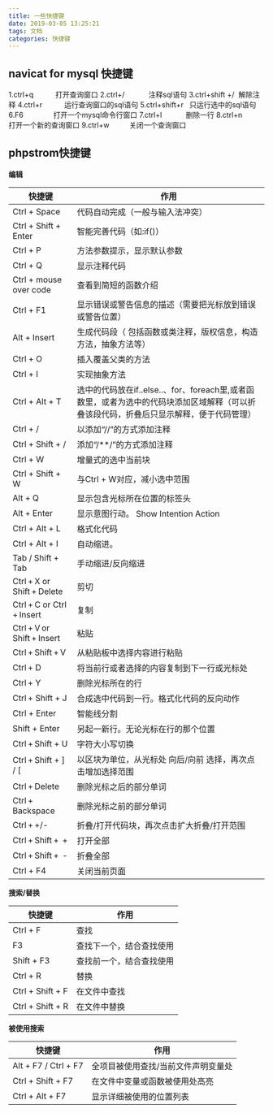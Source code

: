 ```yaml
---
title: 一些快捷键
date: 2019-03-05 13:25:21
tags: 文档
categories: 快捷键
---
```

## navicat for mysql 快捷键
1.ctrl+q           打开查询窗口
2.ctrl+/            注释sql语句
3.ctrl+shift +/  解除注释
4.ctrl+r           运行查询窗口的sql语句
5.ctrl+shift+r   只运行选中的sql语句
6.F6               打开一个mysql命令行窗口
7.ctrl+l            删除一行
8.ctrl+n           打开一个新的查询窗口
9.ctrl+w          关闭一个查询窗口
## phpstrom快捷键
**编辑**

| 快捷键 | 作用 | 
| --- | --- |
| Ctrl + Space | 代码自动完成（一般与输入法冲突） |
| Ctrl + Shift + Enter | 智能完善代码（如:if()） |
| Ctrl + P | 方法参数提示，显示默认参数 |
| Ctrl + Q | 显示注释代码 |
| Ctrl + mouse over code | 查看到简短的函数介绍 |
| Ctrl + F1 | 显示错误或警告信息的描述（需要把光标放到错误或警告位置） |
| Alt + Insert | 生成代码段（ 包括函数或类注释，版权信息，构造方法，抽象方法等） |
| Ctrl + O | 插入覆盖父类的方法 |
| Ctrl + I | 实现抽象方法 |
| Ctrl + Alt + T | 选中的代码放在if..else..、for、foreach里,或者函数里，或者为选中的代码块添加区域解释（可以折叠该段代码，折叠后只显示解释，便于代码管理） |
| Ctrl + / | 以添加“//”的方式添加注释 |
| Ctrl + Shift + / | 添加“/**/”的方式添加注释 |
| Ctrl + W | 增量式的选中当前块 |
| Ctrl + Shift + W | 与Ctrl + W对应，减小选中范围 |
| Alt + Q | 显示包含光标所在位置的标签头 |
| Alt + Enter | 显示意图行动。 Show Intention Action |
| Ctrl + Alt + L | 格式化代码 |
| Ctrl + Alt + I | 自动缩进。 |
| Tab / Shift + Tab | 手动缩进/反向缩进 |
| Ctrl + X or Shift + Delete | 剪切 |
| Ctrl + C or Ctrl + Insert | 复制 |
| Ctrl + V or Shift + Insert | 粘贴 |
| Ctrl + Shift + V | 从粘贴板中选择内容进行粘贴 |
| Ctrl + D | 将当前行或者选择的内容复制到下一行或光标处 |
| Ctrl + Y | 删除光标所在的行 |
| Ctrl + Shift + J | 合成选中代码到一行。格式化代码的反向动作 |
| Ctrl + Enter | 智能线分割 |
| Shift + Enter | 另起一新行。无论光标在行的那个位置 |
| Ctrl + Shift + U | 字符大小写切换 |
| Ctrl + Shift + ] / [ | 以区块为单位，从光标处 向后/向前 选择，再次点击增加选择范围 |
| Ctrl + Delete | 删除光标之后的部分单词 |
| Ctrl + Backspace | 删除光标之前的部分单词 |
| Ctrl + +/- | 折叠/打开代码块，再次点击扩大折叠/打开范围 |
| Ctrl + Shift +  + | 打开全部 |
| Ctrl + Shift +  - | 折叠全部 |
| Ctrl + F4 | 关闭当前页面 |
**搜索/替换**

| 快捷键 | 作用 | 
| --- | --- |
| Ctrl + F | 查找 |
| F3| 查找下一个，结合查找使用 |
| Shift + F3 | 查找前一个，结合查找使用  |
| Ctrl + R | 替换 |
| Ctrl + Shift + F | 在文件中查找 |
| Ctrl + Shift + R | 在文件中替换 |
**被使用搜索**

| 快捷键 | 作用 | 
| --- | --- |
| Alt + F7 / Ctrl + F7 | 全项目被使用查找/当前文件声明变量处 |
| Ctrl + Shift + F7 | 在文件中变量或函数被使用处高亮 |
| Ctrl + Alt + F7 | 显示详细被使用的位置列表 |
